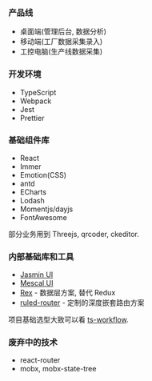
### 产品线

* 桌面端(管理后台, 数据分析)
* 移动端(工厂数据采集录入)
* 工控电脑(生产线数据采集)

### 开发环境

* TypeScript
* Webpack
* Jest
* Prettier

### 基础组件库

* React
* Immer
* Emotion(CSS)
* antd
* ECharts
* Lodash
* Momentjs/dayjs
* FontAwesome

部分业务用到 Threejs, qrcoder, ckeditor.

### 内部基础库和工具

* [Jasmin UI](https://github.com/jimengio/jasmin-ui)
* [Mescal UI](https://github.com/jimengio/mescal-ui)
* [Rex](https://github.com/jimengio/rex) - 数据层方案, 替代 Redux
* [ruled-router](https://github.com/jimengio/ruled-router) - 定制的深度嵌套路由方案

项目基础选型大致可以看 [ts-workflow](https://github.com/jimengio/ts-workflow).

### 废弃中的技术

* react-router
* mobx, mobx-state-tree
